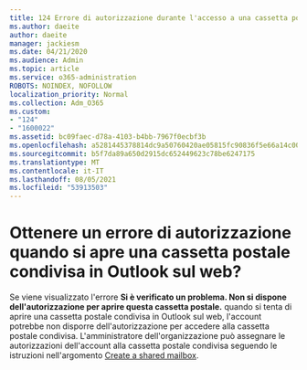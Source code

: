 ```yaml
---
title: 124 Errore di autorizzazione durante l'accesso a una cassetta postale condivisa in OWA?
ms.author: daeite
author: daeite
manager: jackiesm
ms.date: 04/21/2020
ms.audience: Admin
ms.topic: article
ms.service: o365-administration
ROBOTS: NOINDEX, NOFOLLOW
localization_priority: Normal
ms.collection: Adm_O365
ms.custom:
- "124"
- "1600022"
ms.assetid: bc09faec-d78a-4103-b4bb-7967f0ecbf3b
ms.openlocfilehash: a5281445378814dc9a50760420ae05815fc90836f5e66a14c00993afbb1921d7
ms.sourcegitcommit: b5f7da89a650d2915dc652449623c78be6247175
ms.translationtype: MT
ms.contentlocale: it-IT
ms.lasthandoff: 08/05/2021
ms.locfileid: "53913503"
---
```

# <a name="getting-a-permission-error-when-opening-a-shared-mailbox-in-outlook-on-the-web"></a>Ottenere un errore di autorizzazione quando si apre una cassetta postale condivisa in Outlook sul web?

Se viene visualizzato l'errore **Si è verificato un problema. Non si dispone dell'autorizzazione per aprire questa cassetta postale.** quando si tenta di aprire una cassetta postale condivisa in Outlook sul web, l'account potrebbe non disporre dell'autorizzazione per accedere alla cassetta postale condivisa. L'amministratore dell'organizzazione può assegnare le autorizzazioni dell'account alla cassetta postale condivisa seguendo le istruzioni nell'argomento [Create a shared mailbox](https://docs.microsoft.com/microsoft-365/admin/email/create-a-shared-mailbox).
  